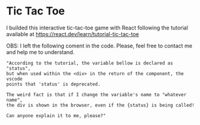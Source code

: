 # Tic Tac Toe

I builded this interactive tic-tac-toe game with React following the tutorial available at https://react.dev/learn/tutorial-tic-tac-toe

OBS: I left the following coment in the code. Please, feel free to contact me and help me to understand.


    "According to the tutorial, the variable bellow is declared as "status",
    but when used within the <div> in the return of the component, the vscode
    points that 'status' is deprecated.

    The weird fact is that if I change the variable's name to "whatever name",
    the div is shown in the browser, even if the {status} is being called! 

    Can anyone explain it to me, please?"
